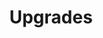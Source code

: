 ---
title: "Upgrades"
linkTitle: "Upgrades"
description: "Information about upgrading a {{% ctx %}} Innovation platform."
weight: 10
---